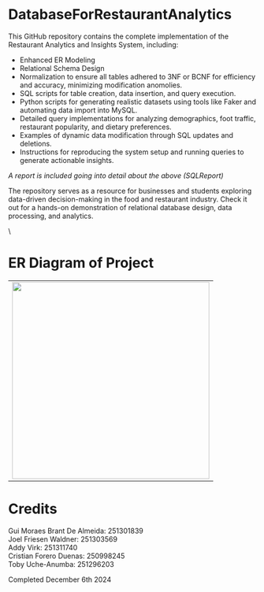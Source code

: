 # DatabaseForRestaurantAnalytics

This GitHub repository contains the complete implementation of the Restaurant Analytics and Insights System, including:
- Enhanced ER Modeling
- Relational Schema Design
- Normalization to ensure all tables adhered to 3NF or BCNF for efficiency and accuracy, minimizing modification anomolies. 
- SQL scripts for table creation, data insertion, and query execution.
- Python scripts for generating realistic datasets using tools like Faker and automating data import into MySQL.
- Detailed query implementations for analyzing demographics, foot traffic, restaurant popularity, and dietary preferences.
- Examples of dynamic data modification through SQL updates and deletions.
- Instructions for reproducing the system setup and running queries to generate actionable insights.

*A report is included going into detail about the above (SQLReport)*

The repository serves as a resource for businesses and students exploring data-driven decision-making in the food and restaurant industry. Check it out for a hands-on demonstration of relational database design, data processing, and analytics.

\
# **ER Diagram of Project**
<table>
  <tr>
    <td style="text-align: center;">
      <img src="https://drive.google.com/uc?id=1Oig5rEFGp1Fhz7XEPAwccaSxzAQNf0oe" width="400">
      <br>
    </td>
  </tr>
</table>

# **Credits**

Gui Moraes Brant De Almeida: 251301839\
Joel Friesen Waldner: 251303569\
Addy Virk: 251311740\
Cristian Forero Duenas: 250998245\
Toby Uche-Anumba: 251296203

Completed December 6th 2024
